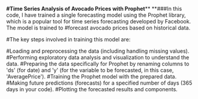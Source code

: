 **#**Time Series Analysis of Avocado Prices with Prophet******
**###In this code, I have trained a single forecasting model using the Prophet library, which is a popular tool for time series forecasting developed by Facebook. The model is trained to #forecast avocado prices based on historical data.

#The key steps involved in training this model are:

#Loading and preprocessing the data (including handling missing values).
#Performing exploratory data analysis and visualization to understand the data.
#Preparing the data specifically for Prophet by renaming columns to 'ds' (for date) and 'y' (for the variable to be forecasted, in this case, 'AveragePrice').
#Training the Prophet model with the prepared data.
#Making future predictions (forecasts) for a specified number of days (365 days in your code).
#Plotting the forecasted results and components.
